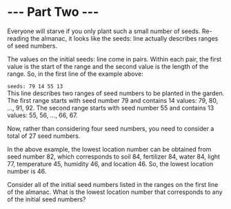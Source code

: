 # --- Part Two ---
Everyone will starve if you only plant such a small number of seeds. Re-reading the almanac, it looks like the seeds: line actually describes ranges of seed numbers.  

The values on the initial seeds: line come in pairs. Within each pair, the first value is the start of the range and the second value is the length of the range. So, in the first line of the example above:  

`seeds: 79 14 55 13`  
This line describes two ranges of seed numbers to be planted in the garden. The first range starts with seed number 79 and contains 14 values: 79, 80, ..., 91, 92. The second range starts with seed number 55 and contains 13 values: 55, 56, ..., 66, 67.  

Now, rather than considering four seed numbers, you need to consider a total of 27 seed numbers.  

In the above example, the lowest location number can be obtained from seed number 82, which corresponds to soil 84, fertilizer 84, water 84, light 77, temperature 45, humidity 46, and location 46. So, the lowest location number is 46.  

Consider all of the initial seed numbers listed in the ranges on the first line of the almanac. What is the lowest location number that corresponds to any of the initial seed numbers?
